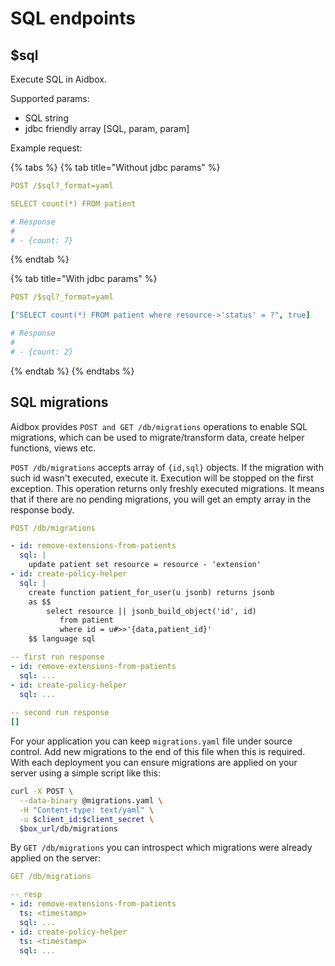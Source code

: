 # SQL endpoints

## $sql
Execute SQL in Aidbox.

Supported params:
- SQL string 
- jdbc friendly array [SQL, param, param]

Example request:

{% tabs %}
{% tab title="Without jdbc params" %}
```yaml
POST /$sql?_format=yaml

SELECT count(*) FROM patient

# Response 
#
# - {count: 7}
```
{% endtab %}

{% tab title="With jdbc params" %}
```yaml
POST /$sql?_format=yaml

["SELECT count(*) FROM patient where resource->'status' = ?", true]

# Response 
#
# - {count: 2}
```
{% endtab %}
{% endtabs %}

## SQL migrations

Aidbox provides `POST and GET /db/migrations` operations to enable SQL migrations, which can be used to migrate/transform data, create helper functions, views etc.

`POST /db/migrations` accepts array of `{id,sql}` objects. If the migration with such id wasn't executed, execute it. Execution will be stopped on the first exception. This operation returns only freshly executed migrations. It means that if there are no pending migrations, you will get an empty array in the response body.

```yaml
POST /db/migrations

- id: remove-extensions-from-patients
  sql: |
    update patient set resource = resource - 'extension'
- id: create-policy-helper
  sql: |
    create function patient_for_user(u jsonb) returns jsonb 
    as $$
        select resource || jsonb_build_object('id', id)
           from patient
           where id = u#>>'{data,patient_id}'
    $$ language sql

-- first run response
- id: remove-extensions-from-patients
  sql: ...
- id: create-policy-helper
  sql: ...
  
-- second run response
[]
```

For your application you can keep `migrations.yaml` file under source control. Add new migrations to the end of this file when this is required. With each deployment you can ensure migrations are applied on your server using a simple script like this:

```bash
curl -X POST \
  --data-binary @migrations.yaml \
  -H "Content-type: text/yaml" \
  -u $client_id:$client_secret \
  $box_url/db/migrations
```

By `GET /db/migrations`  you can introspect which migrations were already applied on the server:

```yaml
GET /db/migrations

-- resp
- id: remove-extensions-from-patients
  ts: <timestamp>
  sql: ...
- id: create-policy-helper
  ts: <timestamp>
  sql: ...

```
